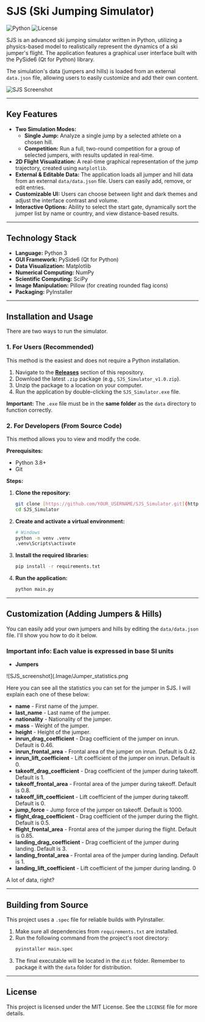 # SJS (Ski Jumping Simulator)

![Python](https://img.shields.io/badge/python-3.8+-blue.svg)
![License](https://img.shields.io/badge/license-MIT-green.svg)

SJS is an advanced ski jumping simulator written in Python, utilizing a physics-based model to realistically represent the dynamics of a ski jumper's flight. The application features a graphical user interface built with the PySide6 (Qt for Python) library.

The simulation's data (jumpers and hills) is loaded from an external `data.json` file, allowing users to easily customize and add their own content.

![SJS Screenshot](.Images/Simulation_overview.png)

---

## Key Features

* **Two Simulation Modes:**
    * **Single Jump:** Analyze a single jump by a selected athlete on a chosen hill.
    * **Competition:** Run a full, two-round competition for a group of selected jumpers, with results updated in real-time.
* **2D Flight Visualization:** A real-time graphical representation of the jump trajectory, created using `matplotlib`.
* **External & Editable Data:** The application loads all jumper and hill data from an external `data/data.json` file. Users can easily add, remove, or edit entries.
* **Customizable UI:** Users can choose between light and dark themes and adjust the interface contrast and volume.
* **Interactive Options:** Ability to select the start gate, dynamically sort the jumper list by name or country, and view distance-based results.

---

## Technology Stack

* **Language:** Python 3
* **GUI Framework:** PySide6 (Qt for Python)
* **Data Visualization:** Matplotlib
* **Numerical Computing:** NumPy
* **Scientific Computing:** SciPy
* **Image Manipulation:** Pillow (for creating rounded flag icons)
* **Packaging:** PyInstaller

---

## Installation and Usage

There are two ways to run the simulator.

### 1. For Users (Recommended)

This method is the easiest and does not require a Python installation.

1.  Navigate to the **[Releases](https://github.com/Antoni-Sokolowski/SJS_Simulator/releases)** section of this repository.
2.  Download the latest `.zip` package (e.g., `SJS_Simulator_v1.0.zip`).
3.  Unzip the package to a location on your computer.
4.  Run the application by double-clicking the `SJS_Simulator.exe` file.

**Important:** The `.exe` file must be in the **same folder** as the `data` directory to function correctly.

### 2. For Developers (From Source Code)

This method allows you to view and modify the code.

**Prerequisites:**
* Python 3.8+
* Git

**Steps:**

1.  **Clone the repository:**
    ```bash
    git clone [https://github.com/YOUR_USERNAME/SJS_Simulator.git](https://github.com/YOUR_USERNAME/SJS_Simulator.git)
    cd SJS_Simulator
    ```

2.  **Create and activate a virtual environment:**
    ```bash
    # Windows
    python -m venv .venv
    .venv\Scripts\activate
    ```

3.  **Install the required libraries:**
    ```bash
    pip install -r requirements.txt
    ```

4.  **Run the application:**
    ```bash
    python main.py
    ```

---

## Customization (Adding Jumpers & Hills)

You can easily add your own jumpers and hills by editing the `data/data.json` file. I'll show you how to do it below.

### Important info: Each value is expressed in base SI units


* **Jumpers**

![SJS_screenshot](.Image/Jumper_statistics.png

Here you can see all the statistics you can set for the jumper in SJS. I will explain each one of these below:
* **name** - First name of the jumper.
* **last_name** - Last name of the jumper.
* **nationality** - Nationality of the jumper.
* **mass** - Weight of the jumper.
* **height** - Height of the jumper.
* **inrun_drag_coefficient** - Drag coefficient of the jumper on inrun. Default is 0.46.
* **inrun_frontal_area** - Frontal area of the jumper on inrun. Default is 0.42.
* **inrun_lift_coefficient** - Lift coefficient of the jumper on inrun. Default is 0.
* **takeoff_drag_coefficient** - Drag coefficient of the jumper during takeoff. Default is 1.
* **takeoff_frontal_area** - Frontal area of the jumper during takeoff. Default is 0.8.
* **takeoff_lift_coefficient** - Lift coefficient of the jumper during takeoff. Default is 0.
* **jump_force** - Jump force of the jumper on takeoff. Default is 1000.
* **flight_drag_coefficient** - Drag coefficient of the jumper during the flight. Default is 0.5.
* **flight_frontal_area** - Frontal area of the jumper during the flight. Default is 0.85.
* **landing_drag_coefficient** - Drag coefficient of the jumper during landing. Default is 3.
* **landing_frontal_area** - Frontal area of the jumper during landing. Default is 1.
* **landing_lift_coefficient** - Lift coefficient of the jumper during landing. 0

A lot of data, right?



---

## Building from Source

This project uses a `.spec` file for reliable builds with PyInstaller.

1.  Make sure all dependencies from `requirements.txt` are installed.
2.  Run the following command from the project's root directory:
    ```bash
    pyinstaller main.spec
    ```
3.  The final executable will be located in the `dist` folder. Remember to package it with the `data` folder for distribution.

---

## License

This project is licensed under the MIT License. See the `LICENSE` file for more details.
